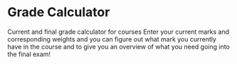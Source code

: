 # Grade Calculator
Current and final grade calculator for courses
Enter your current marks and corresponding weights and you can figure out what mark you currently have in the course and
to give you an overview of what you need going into the final exam!
